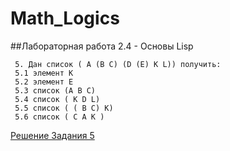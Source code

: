 # Math_Logics
##Лабораторная работа 2.4 - Основы Lisp
```  
 5. Дан список ( A (B C) (D (E) K L)) получить:
 5.1 элемент К
 5.2 элемент E
 5.3 список (A B C)
 5.4 список ( K D L)
 5.5 список ( ( B C) K)
 5.6 список ( С A K )
```
[Решение Задания 5](https://github.com/RodKingroo/Math_Logics/blob/main/LIPS/LAB%201/5%20%D0%B7%D0%B0%D0%B4%D0%B0%D0%BD%D0%B8%D0%B5.txt)
